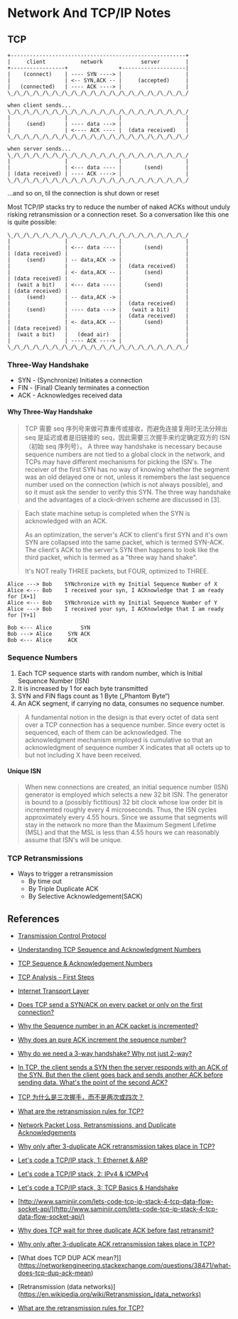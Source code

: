 # Network And TCP/IP Notes

## TCP

```
+-------------------------------------------------------+
|     client           network            server        |
+-----------------+                +--------------------|
|    (connect)    | ---- SYN ----> |                    |
|                 | <-- SYN,ACK -- |     (accepted)     |
|   (connected)   | ---- ACK ----> |                    |
\_/\_/\_/\_/\_/\_/\_/\_/\_/\_/\_/\_/\_/\_/\_/\_/\_/\_/\_/

when client sends...
\_/\_/\_/\_/\_/\_/\_/\_/\_/\_/\_/\_/\_/\_/\_/\_/\_/\_/\_/
|                 |                |                    |
|     (send)      | ---- data ---> |                    |
|                 | <---- ACK ---- |  (data received)   |
\_/\_/\_/\_/\_/\_/\_/\_/\_/\_/\_/\_/\_/\_/\_/\_/\_/\_/\_/

when server sends...
\_/\_/\_/\_/\_/\_/\_/\_/\_/\_/\_/\_/\_/\_/\_/\_/\_/\_/\_/
|                 |                |                    |
|                 | <--- data ---- |       (send)       |
| (data received) | ---- ACK ----> |                    |
\_/\_/\_/\_/\_/\_/\_/\_/\_/\_/\_/\_/\_/\_/\_/\_/\_/\_/\_/
```
...and so on, til the connection is shut down or reset

Most TCP/IP stacks try to reduce the number of naked ACKs without unduly risking retransmission or a connection reset. So a conversation like this one is quite possible:
```
\_/\_/\_/\_/\_/\_/\_/\_/\_/\_/\_/\_/\_/\_/\_/\_/\_/\_/\_/
|                 |                |                    |
|                 | <--- data ---- |       (send)       |
| (data received) |                |                    |
|     (send)      | -- data,ACK -> |                    |
|                 |                |  (data received)   |
|                 | <- data,ACK -- |       (send)       |
| (data received) |                |                    |
|  (wait a bit)   | <--- data ---- |       (send)       |
| (data received) |                |                    |
|     (send)      | -- data,ACK -> |                    |
|                 |                |  (data received)   |
|     (send)      | ---- data ---> |   (wait a bit)     |
|                 |                |  (data received)   |
|                 | <- data,ACK -- |       (send)       |
| (data received) |                |                    |
|  (wait a bit)   |   (dead air)   |                    |
|                 | ---- ACK ----> |                    |
\_/\_/\_/\_/\_/\_/\_/\_/\_/\_/\_/\_/\_/\_/\_/\_/\_/\_/\_/
```
### Three-Way Handshake
  * SYN - (Synchronize) Initiates a connection
  * FIN - (Final) Cleanly terminates a connection
  * ACK - Acknowledges received data
  
#### Why Three-Way Handshake
>   TCP 需要 seq 序列号来做可靠重传或接收，而避免连接复用时无法分辨出 seq 是延迟或者是旧链接的 seq，因此需要三次握手来约定确定双方的 ISN（初始 seq 序列号）。
>A three way handshake is necessary because sequence numbers are not tied to a global clock in the network, and TCPs may have different mechanisms for picking the ISN's. The receiver of the first SYN has no way of knowing whether the segment was an old delayed one or not, unless it remembers the last sequence number used on the connection (which is not always possible), and so it must ask the sender to verify this SYN. The three way handshake and the advantages of a clock-driven scheme are discussed in [3].

> Each state machine setup is completed when the SYN is acknowledged with an ACK.
>
> As an optimization, the server's ACK to client's first SYN and it's own SYN are collapsed into the same packet, which is termed SYN-ACK. The client's ACK to the server's SYN then happens to look like the third packet, which is termed as a "three way hand shake".
>
> It's NOT really THREE packets, but FOUR, optimized to THREE.

```
Alice ---> Bob    SYNchronize with my Initial Sequence Number of X
Alice <--- Bob    I received your syn, I ACKnowledge that I am ready for [X+1]
Alice <--- Bob    SYNchronize with my Initial Sequence Number of Y
Alice ---> Bob    I received your syn, I ACKnowledge that I am ready for [Y+1]

Bob <--- Alice         SYN
Bob ---> Alice     SYN ACK 
Bob <--- Alice     ACK     

```
  
### Sequence Numbers
  1. Each TCP sequence starts with random number, which is Initial Sequence Number (ISN)
  2. It is increased by 1 for each byte transmitted
  3. SYN and FIN flags count as 1 Byte („Phantom Byte“)
  4. An ACK segment, if carrying no data, consumes no sequence number.

>A fundamental notion in the design is that every octet of data sent over a TCP connection has a sequence number.  Since every octet is sequenced, each of them can be acknowledged.  The acknowledgment mechanism employed is cumulative so that an acknowledgment of sequence number X indicates that all octets up to but not including X have been received.

#### Unique ISN
> When new connections are created, an initial sequence number (ISN) generator is employed which selects a new 32 bit ISN.  The generator is bound to a (possibly fictitious) 32 bit clock whose low order bit is incremented roughly every 4 microseconds.  Thus, the ISN cycles approximately every 4.55 hours. Since we assume that segments will stay in the network no more than the Maximum Segment Lifetime (MSL) and that the MSL is less than 4.55 hours we can reasonably assume that ISN's will be unique.

### TCP Retransmissions
* Ways to trigger a retransmission
  - By time out
  - By Triple Duplicate ACK
  - By Selective Acknowledgement(SACK)

## References
* [Transmission Control Protocol](https://en.wikipedia.org/wiki/Transmission_Control_Protocol)
* [Understanding TCP Sequence and Acknowledgment Numbers](http://packetlife.net/blog/2010/jun/7/understanding-tcp-sequence-acknowledgment-numbers/)
* [TCP Sequence & Acknowledgement Numbers](http://www.firewall.cx/networking-topics/protocols/tcp/134-tcp-seq-ack-numbers.html)
* [TCP Analysis - First Steps](https://sharkfestus.wireshark.org/assets/presentations/B5%20-%20TCP%20Analysis%20-%20First%20Steps.pdf)
* [Internet Transport Layer](http://www-sop.inria.fr/members/Vincenzo.Mancuso/ReteInternet/06_tcp_part1.pdf)

* [Does TCP send a SYN/ACK on every packet or only on the first connection?](https://stackoverflow.com/questions/3604485/does-tcp-send-a-syn-ack-on-every-packet-or-only-on-the-first-connection)
* [Why the Sequence number in an ACK packet is incremented?](https://serverfault.com/questions/904756/why-the-sequence-number-in-an-ack-packet-is-incremented)
* [Why does an pure ACK increment the sequence number?](https://networkengineering.stackexchange.com/questions/48775/why-does-an-pure-ack-increment-the-sequence-number)
* [Why do we need a 3-way handshake? Why not just 2-way?](https://networkengineering.stackexchange.com/questions/24068/why-do-we-need-a-3-way-handshake-why-not-just-2-way)

* [In TCP, the client sends a SYN then the server responds with an ACK of the SYN. But then the client goes back and sends another ACK before sending data. What's the point of the second ACK?](https://www.quora.com/In-TCP-the-client-sends-a-SYN-then-the-server-responds-with-an-ACK-of-the-SYN-But-then-the-client-goes-back-and-sends-another-ACK-before-sending-data-Whats-the-point-of-the-second-ACK/answer/Diwakar-Tundlam-1)

* [TCP 为什么是三次握手，而不是两次或四次？](https://www.zhihu.com/question/24853633)
* [What are the retransmission rules for TCP?](https://stackoverflow.com/questions/12956685/what-are-the-retransmission-rules-for-tcp)

* [Network Packet Loss, Retransmissions, and Duplicate Acknowledgements](https://accedian.com/enterprises/blog/network-packet-loss-retransmissions-and-duplicate-acknowledgements/)
* [Why only after 3-duplicate ACK retransmission takes place in TCP?](https://networkengineering.stackexchange.com/questions/30618/why-only-after-3-duplicate-ack-retransmission-takes-place-in-tcp)

* [Let's code a TCP/IP stack, 1: Ethernet & ARP](http://www.saminiir.com/lets-code-tcp-ip-stack-1-ethernet-arp/)
* [Let's code a TCP/IP stack, 2: IPv4 & ICMPv4](http://www.saminiir.com/lets-code-tcp-ip-stack-2-ipv4-icmpv4/)
* [Let's code a TCP/IP stack, 3: TCP Basics & Handshake](http://www.saminiir.com/lets-code-tcp-ip-stack-3-tcp-handshake/)
* [http://www.saminiir.com/lets-code-tcp-ip-stack-4-tcp-data-flow-socket-api/](http://www.saminiir.com/lets-code-tcp-ip-stack-4-tcp-data-flow-socket-api/)

* [Why does TCP wait for three duplicate ACK before fast retransmit?](https://stackoverflow.com/questions/4233851/why-does-tcp-wait-for-three-duplicate-ack-before-fast-retransmit)
* [Why only after 3-duplicate ACK retransmission takes place in TCP?](https://networkengineering.stackexchange.com/questions/30618/why-only-after-3-duplicate-ack-retransmission-takes-place-in-tcp)
* [What does TCP DUP ACK mean?]](https://networkengineering.stackexchange.com/questions/38471/what-does-tcp-dup-ack-mean)

* [Retransmission (data networks)](https://en.wikipedia.org/wiki/Retransmission_(data_networks)
* [What are the retransmission rules for TCP?](https://stackoverflow.com/questions/12956685/what-are-the-retransmission-rules-for-tcp)

